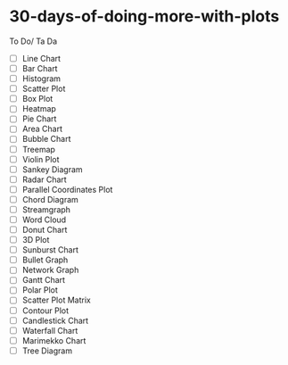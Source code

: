 # 30-days-of-doing-more-with-plots
To Do/ Ta Da
- [ ] Line Chart
- [ ] Bar Chart
- [ ] Histogram
- [ ] Scatter Plot
- [ ] Box Plot
- [ ] Heatmap
- [ ] Pie Chart
- [ ] Area Chart
- [ ] Bubble Chart
- [ ] Treemap
- [ ] Violin Plot
- [ ] Sankey Diagram
- [ ] Radar Chart
- [ ] Parallel Coordinates Plot
- [ ] Chord Diagram
- [ ] Streamgraph
- [ ] Word Cloud
- [ ] Donut Chart
- [ ] 3D Plot
- [ ] Sunburst Chart
- [ ] Bullet Graph
- [ ] Network Graph
- [ ] Gantt Chart
- [ ] Polar Plot
- [ ] Scatter Plot Matrix
- [ ] Contour Plot
- [ ] Candlestick Chart
- [ ] Waterfall Chart
- [ ] Marimekko Chart
- [ ] Tree Diagram
